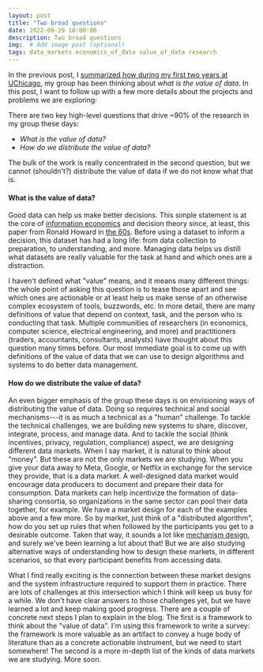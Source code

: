```yaml
---
layout: post
title: "Two broad questions"
date: 2022-09-29 10:00:00
description: Two broad questions
img:  # Add image post (optional)
tags: data_markets economics_of_data value_of_data research
---
```


In the previous post, I [summarized how during my first two years at UChicago](http://raulcastrofernandez.com/init-post/), my group has been thinking about *what is the value of data*. In this post, I want to follow up with a few more details about the projects and problems we are exploring:

There are two key high-level questions that drive ~90% of the research in my group these days:

- *What is the value of data?*
- *How do we distribute the value of data?*

The bulk of the work is really concentrated in the second question, but we cannot (shouldn't?) distribute the value of data if we do not know what that is.

#### What is the value of data?

Good data can help us make better decisions. This simple statement is at the core of [information economics](https://en.wikipedia.org/wiki/Information_economics#Value_of_information) and decision theory since, at least, this paper from Ronald Howard in [the 60s](https://ieeexplore.ieee.org/document/4082064). Before using a dataset to inform a decision, this dataset has had a long life: from data collection to preparation, to understanding, and more. Managing data helps us distill what datasets are really valuable for the task at hand and which ones are a distraction.

I haven't defined what "value" means, and it means many different things: the whole point of asking this question is to tease those apart and see which ones are actionable or at least help us make sense of an otherwise complex ecosystem of tools, buzzwords, etc. In more detail, there are many definitions of value that depend on context, task, and the person who is conducting that task. Multiple communities of researchers (in economics, computer science, electrical engineering, and more) and practitioners (traders, accountants, consultants, analysts) have thought about this question many times before. Our most immediate goal is to come up with definitions of the value of data that we can use to design algorithms and systems to do better data management.

#### How do we distribute the value of data?

An even bigger emphasis of the group these days is on envisioning ways of distributing the value of data. Doing so requires technical and social mechanisms---it is as much a technical as a "human" challenge. To tackle the technical challenges, we are building new systems to share, discover, integrate, process, and manage data. And to tackle the social (think incentives, privacy, regulation, compliance) aspect, we are designing different data markets. When I say market, it is natural to think about "money". But these are not the only markets we are studying. When you give your data away to Meta, Google, or Netflix in exchange for the service they provide, that is a data market. A well-designed data market would encourage data producers to document and prepare their data for consumption. Data markets can help incentivize the formation of data-sharing consortia, so organizations in the same sector can pool their data together, for example. We have a market design for each of the examples above and a few more. So by market, just think of a "distributed algorithm", how do you set up rules that when followed by the participants you get to a desirable outcome. Taken that way, it sounds a lot like [mechanism design](https://en.wikipedia.org/wiki/Mechanism_design), and surely we've been learning a lot about that! But we are also studying alternative ways of understanding how to design these markets, in different scenarios, so that every participant benefits from accessing data.

What I find really exciting is the connection between these market designs and the system infrastructure required to support them in practice. There are lots of challenges at this intersection which I think will keep us busy for a while. We don't have clear answers to those challenges yet, but we have learned a lot and keep making good progress. There are a couple of concrete next steps I plan to explain in the blog. The first is a framework to think about the "value of data". I'm using this framework to write a survey: the framework is more valuable as an artifact to convey a huge body of literature than as a concrete actionable instrument, but we need to start somewhere! The second is a more in-depth list of the kinds of data markets we are studying. More soon.
